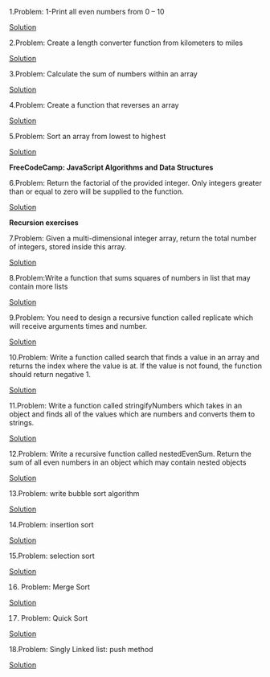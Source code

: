1.Problem: 1-Print all even numbers from 0 – 10


[Solution](https://github.com/Slmti-BH/js_challenges/blob/main/misc/printEvenNumbers.js)


2.Problem: Create a length converter function from kilometers to miles

[Solution](https://github.com/Slmti-BH/js_challenges/blob/main/misc/lengthConverter.js)


3.Problem: Calculate the sum of numbers within an array

[Solution](https://github.com/Slmti-BH/js_challenges/blob/main/misc/sumNoInArr.js)

4.Problem: Create a function that reverses an array

[Solution](https://github.com/Slmti-BH/js_challenges/blob/main/misc/reverseArr.js)

5.Problem: Sort an array from lowest to highest

[Solution](https://github.com/Slmti-BH/js_challenges/blob/main/misc/sortArr.js)

**FreeCodeCamp: JavaScript Algorithms and Data Structures**

6.Problem: Return the factorial of the provided integer. Only integers greater than or equal to zero will be supplied to the function.

[Solution](https://github.com/Slmti-BH/js_challenges/blob/main/misc/factorializeNumber.js)

**Recursion exercises**

7.Problem: Given a multi-dimensional integer array, return the total number of integers, stored inside this array. 

[Solution](https://github.com/Slmti-BH/js_challenges/blob/main/misc/arrTotalNoIntegers.js)

8.Problem:Write a function that sums squares of numbers in list that may contain more lists

[Solution](https://github.com/Slmti-BH/js_challenges/blob/main/misc/sumSquaresArr.js)

9.Problem: You need to design a recursive function called replicate which will receive arguments times and number.

[Solution](https://github.com/Slmti-BH/js_challenges/blob/main/misc/recursiveReplication.js)

10.Problem: Write a function called search that finds a value in an array and returns the index where the value is at. If the value is not found, the function should return negative 1.

[Solution](https://github.com/Slmti-BH/js_challenges/blob/main/misc/returnIndexOfNo.js)

11.Problem: Write a function called stringifyNumbers which takes in an object and finds all of the values which are numbers and converts them to strings.

[Solution](https://github.com/Slmti-BH/js_challenges/blob/main/misc/stringifyNumbersRecursion.js)

12.Problem: Write a recursive function called nestedEvenSum. Return the sum of all even numbers in an object which may contain nested objects

[Solution](https://github.com/Slmti-BH/js_challenges/blob/main/misc/nestedEvenSum.js)

13.Problem: write bubble sort algorithm

[Solution](https://github.com/Slmti-BH/js_challenges/blob/main/misc/bubbleSort.js)

14.Problem: insertion sort

[Solution](https://github.com/Slmti-BH/js_challenges/blob/main/misc/insertionSort.js)

15.Problem: selection sort

[Solution](https://github.com/Slmti-BH/js_challenges/blob/main/misc/selectionSort.js)

16. Problem: Merge Sort

[Solution](https://github.com/Slmti-BH/js_challenges/blob/main/misc/mergeSort.js)

17. Problem: Quick Sort

[Solution](https://github.com/Slmti-BH/js_challenges/blob/main/misc/quickSort.js)

18.Problem: Singly Linked list: push method

[Solution](https://github.com/Slmti-BH/js_challenges/blob/main/misc/singlyLikedListPush.js)

